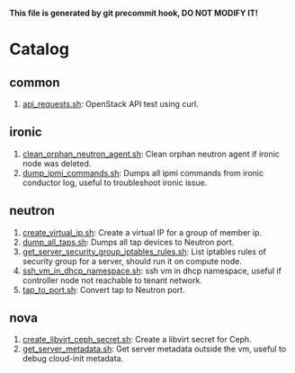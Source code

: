 **This file is generated by git precommit hook, DO NOT MODIFY IT!**

# Catalog

## common

1. [api_requests.sh](./common/api_requests.sh): OpenStack API test using curl.

## ironic

1. [clean_orphan_neutron_agent.sh](./ironic/clean_orphan_neutron_agent.sh): Clean orphan neutron agent if ironic node was deleted.
2. [dump_ipmi_commands.sh](./ironic/dump_ipmi_commands.sh): Dumps all ipmi commands from ironic conductor log, useful to troubleshoot ironic issue.

## neutron

1. [create_virtual_ip.sh](./neutron/create_virtual_ip.sh): Create a virtual IP for a group of member ip.
2. [dump_all_taps.sh](./neutron/dump_all_taps.sh): Dumps all tap devices to Neutron port.
3. [get_server_security_group_iptables_rules.sh](./neutron/get_server_security_group_iptables_rules.sh): List iptables rules of security group for a server, should run it on compute node.
4. [ssh_vm_in_dhcp_namespace.sh](./neutron/ssh_vm_in_dhcp_namespace.sh): ssh vm in dhcp namespace, useful if controller node not reachable to tenant network.
5. [tap_to_port.sh](./neutron/tap_to_port.sh): Convert tap to Neutron port.

## nova

1. [create_libvirt_ceph_secret.sh](./nova/create_libvirt_ceph_secret.sh): Create a libvirt secret for Ceph.
2. [get_server_metadata.sh](./nova/get_server_metadata.sh): Get server metadata outside the vm, useful to debug cloud-init metadata.
